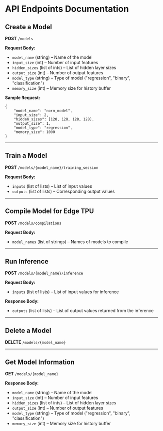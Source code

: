 # API Endpoints Documentation

## Create a Model
**POST** `/models`

**Request Body:**
- `model_name` (string) – Name of the model
- `input_size` (int) – Number of input features
- `hidden_sizes` (list of ints) – List of hidden layer sizes
- `output_size` (int) – Number of output features
- `model_type` (string) – Type of model ("regression", "binary", "classification")
- `memory_size` (int) – Memory size for history buffer

**Sample Request:**
```
{
    "model_name": "norm_model",
    "input_size": 2,
    "hidden_sizes": [128, 128, 128, 128],
    "output_size": 1,
    "model_type": "regression",
    "memory_size": 1000
}
```

---

## Train a Model
**POST** `/models/{model_name}/training_session`

**Request Body:**
- `inputs` (list of lists) – List of input values
- `outputs` (list of lists) – Corresponding output values

---

## Compile Model for Edge TPU
**POST** `/models/compilations`

**Request Body:**
- `model_names` (list of strings) – Names of models to compile

---

## Run Inference
**POST** `/models/{model_name}/inference`

**Request Body:**
- `inputs` (list of lists) – List of input values for inference

**Response Body:**
- `outputs` (list of lists) – List of output values returned from the inference

---

## Delete a Model
**DELETE** `/models/{model_name}`

---

## Get Model Information
**GET** `/models/{model_name}`

**Response Body:**
- `model_name` (string) – Name of the model
- `input_size` (int) – Number of input features
- `hidden_sizes` (list of ints) – List of hidden layer sizes
- `output_size` (int) – Number of output features
- `model_type` (string) – Type of model ("regression", "binary", "classification")
- `memory_size` (int) – Memory size for history buffer
